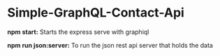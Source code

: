 # Simple-GraphQL-Contact-Api

**npm start:** Starts the express serve with graphiql

**npm run json:server:** To run the json rest api server that holds the data
